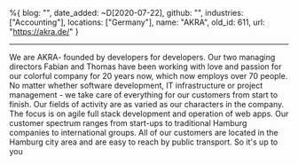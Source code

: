 %{
  blog: "",
  date_added: ~D[2020-07-22],
  github: "",
  industries: ["Accounting"],
  locations: ["Germany"],
  name: "AKRA",
  old_id: 611,
  url: "https://akra.de/"
}

---

We are AKRA- founded by developers for developers. Our two managing directors Fabian and Thomas have been working with love and passion for our colorful company for 20 years now, which now employs over 70 people. No matter whether software development, IT infrastructure or project management - we take care of everything for our customers from start to finish. Our fields of activity are as varied as our characters in the company. The focus is on agile full stack development and operation of web apps. Our customer spectrum ranges from start-ups to traditional Hamburg companies to international groups. All of our customers are located in the Hamburg city area and are easy to reach by public transport. So it's up to you
